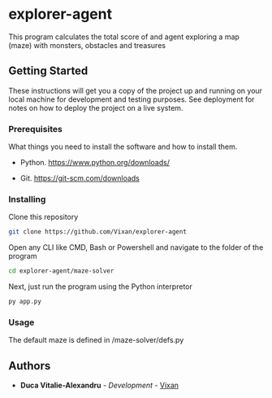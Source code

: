 # explorer-agent

This program calculates the total score of and agent exploring a map (maze) with monsters, obstacles and treasures

## Getting Started



These instructions will get you a copy of the project up and running on your local machine for development and testing purposes. See deployment for notes on how to deploy the project on a live system.


### Prerequisites



What things you need to install the software and how to install them.


* Python.
  https://www.python.org/downloads/	

* Git.
  https://git-scm.com/downloads



### Installing



Clone this repository



```bash
git clone https://github.com/Vixan/explorer-agent
```



Open any CLI like CMD, Bash or Powershell and navigate to the folder of the program



```bash
cd explorer-agent/maze-solver

```


Next, just run the program using the Python interpretor

```py
py app.py
```

### Usage

The default maze is defined in /maze-solver/defs.py
 

## Authors

* **Duca Vitalie-Alexandru** - *Development* - [Vixan](https://github.com/Vixan)